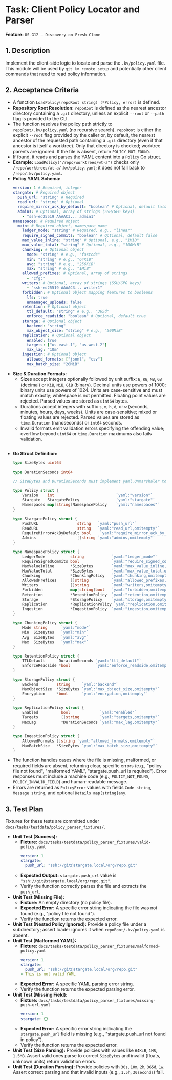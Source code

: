 # Task: Client Policy Locator and Parser

**Feature:** `US-G12 — Discovery on Fresh Clone`

## 1. Description

Implement the client-side logic to locate and parse the `.kv/policy.yaml` file. This module will be used by `git kv remote setup` and potentially other client commands that need to read policy information.

## 2. Acceptance Criteria

- A function `LoadPolicy(repoRoot string) (*Policy, error)` is defined.
- **Repository Root Resolution:** `repoRoot` is defined as the nearest ancestor directory containing a `.git` directory, unless an explicit `--root` or `--path` flag is provided to the CLI.
- The function resolves the policy path strictly to `repoRoot/.kv/policy.yaml` (no recursive search). `repoRoot` is either the explicit `--root` flag provided by the caller or, by default, the nearest ancestor of the requested path containing a `.git` directory (even if that ancestor is itself a worktree). Only that directory is checked; worktree parents are ignored. If the file is absent, return `POLICY_NOT_FOUND`.
- If found, it reads and parses the YAML content into a `Policy` Go struct.
- **Example:** `LoadPolicy("/repo/worktrees/wt-a")` checks only `/repo/worktrees/wt-a/.kv/policy.yaml`; it does not fall back to `/repo/.kv/policy.yaml`.
- **Policy YAML Schema:**
  ```yaml
  version: 1 # Required, integer
  stargate: # Required object
    push_url: "string" # Required
    read_url: "string" # Optional
    require_mirror_ack_by_default: "boolean" # Optional, default false
    admins: # Optional, array of strings (SSH/GPG keys)
      - "ssh-ed25519 AAAAC3... admin1"
  namespaces: # Required object
    main: # Required object, namespace name
      ledger_mode: "string" # Required, e.g., "linear"
      require_signed_commits: "boolean" # Optional, default false
      max_value_inline: "string" # Optional, e.g., "1MiB"
      max_value_total: "string" # Optional, e.g., "100MiB"
      chunking: # Optional object
        mode: "string" # e.g., "fastcdc"
        min: "string" # e.g., "64KiB"
        avg: "string" # e.g., "256KiB"
        max: "string" # e.g., "1MiB"
      allowed_prefixes: # Optional, array of strings
        - "cfg:"
      writers: # Optional, array of strings (SSH/GPG keys)
        - "ssh-ed25519 AAAAC3... writer1"
      forbidden: # Optional object mapping features to booleans
        lfs: true
        unmanaged_uploads: false
      retention: # Optional object
        ttl_default: "string" # e.g., "365d"
        enforce_readside: "boolean" # Optional, default true
      storage: # Optional object
        backend: "string"
        max_object_size: "string" # e.g., "500MiB"
      replication: # Optional object
        enabled: true
        targets: ["us-east-1", "us-west-2"]
        max_lag: "10m"
      ingestion: # Optional object
        allowed_formats: ["jsonl", "csv"]
        max_batch_size: "20MiB"
- **Size & Duration Formats:**
  - Sizes accept integers optionally followed by unit suffix: `B`, `KB`, `MB`, `GB` (decimal) or `KiB`, `MiB`, `GiB` (binary). Decimal units use powers of 1000; binary units use powers of 1024. Units are case-sensitive and must match exactly; whitespace is not permitted. Floating point values are rejected. Parsed values are stored as `uint64` bytes.
  - Durations accept integers with suffix `s`, `m`, `h`, `d`, or `w` (seconds, minutes, hours, days, weeks). Units are case-sensitive; mixed or floating values are rejected. Parsed values are stored as `time.Duration` (nanoseconds) or `int64` seconds.
  - Invalid formats emit validation errors specifying the offending value; overflow beyond `uint64` or `time.Duration` maximums also fails validation.
  ```
- **Go Struct Definition:**
  ```go
  type SizeBytes uint64

  type DurationSeconds int64

  // SizeBytes and DurationSeconds must implement yaml.Unmarshaler to enforce parsing rules.

  type Policy struct {
      Version    int                           `yaml:"version"`
      Stargate   StargatePolicy                `yaml:"stargate"`
      Namespaces map[string]NamespacePolicy    `yaml:"namespaces"`
  }

  type StargatePolicy struct {
      PushURL                 string   `yaml:"push_url"`
      ReadURL                 string   `yaml:"read_url,omitempty"`
      RequireMirrorAckByDefault bool    `yaml:"require_mirror_ack_by_default"`
      Admins                  []string `yaml:"admins,omitempty"`
  }

  type NamespacePolicy struct {
      LedgerMode           string            `yaml:"ledger_mode"`
      RequireSignedCommits bool              `yaml:"require_signed_commits"`
      MaxValueInline       *SizeBytes        `yaml:"max_value_inline,omitempty"`
      MaxValueTotal        *SizeBytes        `yaml:"max_value_total,omitempty"`
      Chunking             *ChunkingPolicy   `yaml:"chunking,omitempty"`
      AllowedPrefixes      []string          `yaml:"allowed_prefixes,omitempty"`
      Writers              []string          `yaml:"writers,omitempty"`
      Forbidden            map[string]bool   `yaml:"forbidden,omitempty"`
      Retention            *RetentionPolicy  `yaml:"retention,omitempty"`
      Storage              *StoragePolicy    `yaml:"storage,omitempty"`
      Replication          *ReplicationPolicy `yaml:"replication,omitempty"`
      Ingestion            *IngestionPolicy  `yaml:"ingestion,omitempty"`
  }

  type ChunkingPolicy struct {
      Mode string      `yaml:"mode"`
      Min  SizeBytes   `yaml:"min"`
      Avg  SizeBytes   `yaml:"avg"`
      Max  SizeBytes   `yaml:"max"`
  }

  type RetentionPolicy struct {
      TTLDefault      DurationSeconds `yaml:"ttl_default"`
      EnforceReadside *bool           `yaml:"enforce_readside,omitempty"`
  }

  type StoragePolicy struct {
      Backend        string     `yaml:"backend"`
      MaxObjectSize  *SizeBytes `yaml:"max_object_size,omitempty"`
      Encryption     *bool      `yaml:"encryption,omitempty"`
  }

  type ReplicationPolicy struct {
      Enabled          bool             `yaml:"enabled"`
      Targets          []string         `yaml:"targets,omitempty"`
      MaxLag           *DurationSeconds `yaml:"max_lag,omitempty"`
  }

  type IngestionPolicy struct {
      AllowedFormats []string `yaml:"allowed_formats,omitempty"`
      MaxBatchSize   *SizeBytes `yaml:"max_batch_size,omitempty"`
  }
  ```
- The function handles cases where the file is missing, malformed, or required fields are absent, returning clear, specific errors (e.g., "policy file not found", "malformed YAML", "stargate.push_url is required"). Error responses must include a machine code (e.g., `POLICY_NOT_FOUND`, `POLICY_INVALID_FIELD`) and human-readable message.
- Errors are returned as `PolicyError` values with fields `Code string`, `Message string`, and optional `Details map[string]any`.

## 3. Test Plan

Fixtures for these tests are committed under `docs/tasks/testdata/policy_parser_fixtures/`.

- **Unit Test (Success):**
  - **Fixture:** `docs/tasks/testdata/policy_parser_fixtures/valid-policy.yaml`
    ```yaml
    version: 1
    stargate:
      push_url: "ssh://git@stargate.local/org/repo.git"
    ```
  - **Expected Output:** `stargate.push_url` value is `"ssh://git@stargate.local/org/repo.git"`.
  - Verify the function correctly parses the file and extracts the `push_url`.
- **Unit Test (Missing File):**
  - **Fixture:** An empty directory (no policy file).
  - **Expected Error:** A specific error string indicating the file was not found (e.g., "policy file not found").
  - Verify the function returns the expected error.
- **Unit Test (Nested Policy Ignored):** Provide a policy file under a subdirectory; assert loader ignores it when `repoRoot/.kv/policy.yaml` is absent.
- **Unit Test (Malformed YAML):**
  - **Fixture:** `docs/tasks/testdata/policy_parser_fixtures/malformed-policy.yaml`
    ```yaml
    version: 1
    stargate:
      push_url: "ssh://git@stargate.local/org/repo.git"
    - This is not valid YAML
    ```
  - **Expected Error:** A specific YAML parsing error string.
  - Verify the function returns the expected parsing error.
- **Unit Test (Missing Field):**
  - **Fixture:** `docs/tasks/testdata/policy_parser_fixtures/missing-push-url.yaml`
    ```yaml
    version: 1
    stargate: {}
    ```
  - **Expected Error:** A specific error string indicating the `stargate.push_url` field is missing (e.g., "stargate.push_url not found in policy").
  - Verify the function returns the expected error.
- **Unit Test (Size Parsing):** Provide policies with values like `64KiB`, `1MB`, `1.5MB`. Assert valid ones parse to correct `SizeBytes` and invalid (floats, unknown units) return validation errors.
- **Unit Test (Duration Parsing):** Provide policies with `30s`, `10m`, `2h`, `365d`, `1w`. Assert correct parsing and that invalid inputs (e.g., `1.5h`, `30seconds`) fail.
